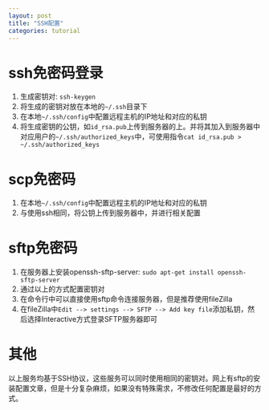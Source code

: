 ```yaml
---
layout: post
title: "SSH配置"
categories: tutorial
---
```


# **ssh免密码登录**
1. 生成密钥对: `ssh-keygen`
2. 将生成的密钥对放在本地的`~/.ssh`目录下
3. 在本地`~/.ssh/config`中配置远程主机的IP地址和对应的私钥
4. 将生成密钥的公钥，如`id_rsa.pub`上传到服务器的上。并将其加入到服务器中对应用户的`~/.ssh/authorized_keys`中，可使用指令`cat id_rsa.pub > ~/.ssh/authorized_keys`

# **scp免密码**
1. 在本地`~/.ssh/config`中配置远程主机的IP地址和对应的私钥
2. 与使用ssh相同，将公钥上传到服务器中，并进行相关配置

# **sftp免密码**
1. 在服务器上安装openssh-sftp-server: `sudo apt-get install openssh-sftp-server`
2. 通过以上的方式配置密钥对
3. 在命令行中可以直接使用sftp命令连接服务器，但是推荐使用fileZilla
4. 在fileZilla中`Edit --> settings --> SFTP --> Add key file`添加私钥，然后选择Interactive方式登录SFTP服务器即可

# **其他**
以上服务均基于SSH协议，这些服务可以同时使用相同的密钥对。网上有sftp的安装配置文章，但是十分复杂麻烦，如果没有特殊需求，不修改任何配置是最好的方式。

